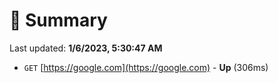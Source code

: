 # 📖 Summary
Last updated: **1/6/2023, 5:30:47 AM**

- `GET` [https://google.com](https://google.com) - **Up** (306ms)
